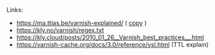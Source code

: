 Links:
- https://ma.ttias.be/varnish-explained/ ( [copy](https://htmlpreview.github.io/?https://github.com/dshumsky/docs/blob/master/varnish/VarnishExplained.html) )
- https://kly.no/varnish/regex.txt 
- https://kly.cloud/posts/2010_01_26__Varnish_best_practices__.html
- https://varnish-cache.org/docs/3.0/reference/vsl.html (TTL explain)

